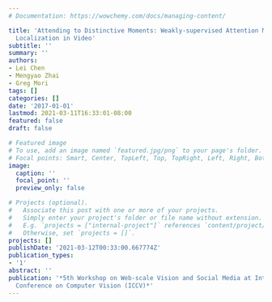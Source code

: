 ```yaml
---
# Documentation: https://wowchemy.com/docs/managing-content/

title: 'Attending to Distinctive Moments: Weakly-supervised Attention Models for Action
  Localization in Video'
subtitle: ''
summary: ''
authors:
- Lei Chen
- Mengyao Zhai
- Greg Mori
tags: []
categories: []
date: '2017-01-01'
lastmod: 2021-03-11T16:33:01-08:00
featured: false
draft: false

# Featured image
# To use, add an image named `featured.jpg/png` to your page's folder.
# Focal points: Smart, Center, TopLeft, Top, TopRight, Left, Right, BottomLeft, Bottom, BottomRight.
image:
  caption: ''
  focal_point: ''
  preview_only: false

# Projects (optional).
#   Associate this post with one or more of your projects.
#   Simply enter your project's folder or file name without extension.
#   E.g. `projects = ["internal-project"]` references `content/project/deep-learning/index.md`.
#   Otherwise, set `projects = []`.
projects: []
publishDate: '2021-03-12T00:33:00.667774Z'
publication_types:
- '1'
abstract: ''
publication: '*5th Workshop on Web-scale Vision and Social Media at International
  Conference on Computer Vision (ICCV)*'
---
```


